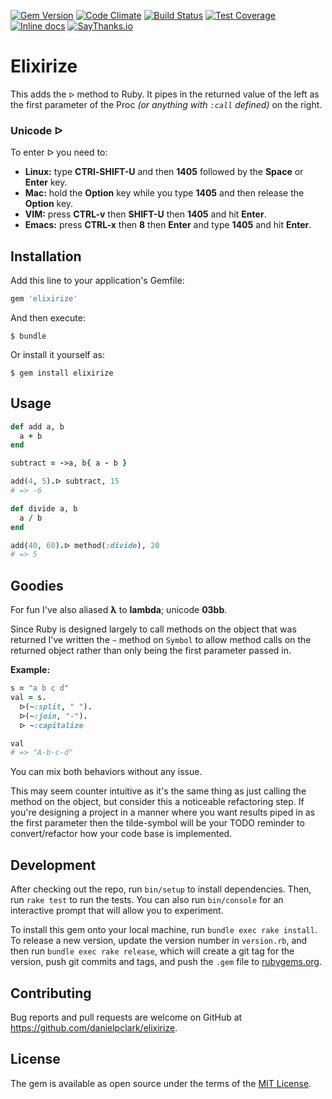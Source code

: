 [![Gem Version](https://badge.fury.io/rb/elixirize.svg)](http://badge.fury.io/rb/elixirize)
[![Code Climate](https://codeclimate.com/github/danielpclark/elixirize/badges/gpa.svg)](https://codeclimate.com/github/danielpclark/elixirize)
[![Build Status](https://travis-ci.org/danielpclark/elixirize.svg)](https://travis-ci.org/danielpclark/elixirize)
[![Test Coverage](https://codeclimate.com/github/danielpclark/elixirize/badges/coverage.svg)](https://codeclimate.com/github/danielpclark/elixirize)
[![Inline docs](http://inch-ci.org/github/danielpclark/elixirize.svg?branch=master)](http://inch-ci.org/github/danielpclark/elixirize)
[![SayThanks.io](https://img.shields.io/badge/SayThanks.io-%E2%98%BC-1EAEDB.svg)](https://saythanks.io/to/danielpclark)

# Elixirize

This adds the `ᐅ` method to Ruby.  It pipes in the returned value of the left as the first parameter of the
Proc _(or anything with `:call` defined)_ on the right.

### Unicode ᐅ

To enter ᐅ you need to:

* **Linux:** type **CTRl-SHIFT-U** and then **1405** followed by the **Space** or **Enter** key.
* **Mac:**  hold the **Option** key while you type **1405** and then release the **Option** key.
* **VIM:** press **CTRL-v** then **SHIFT-U** then **1405** and hit **Enter**.
* **Emacs:** press **CTRL-x** then **8** then **Enter** and type **1405** and hit **Enter**.

## Installation

Add this line to your application's Gemfile:

```ruby
gem 'elixirize'
```

And then execute:

    $ bundle

Or install it yourself as:

    $ gem install elixirize

## Usage

```ruby
def add a, b
  a + b
end

subtract = ->a, b{ a - b }

add(4, 5).ᐅ subtract, 15
# => -6

def divide a, b
  a / b
end

add(40, 60).ᐅ method(:divide), 20
# => 5
```

## Goodies

For fun I've also aliased **λ** to **lambda**; unicode **03bb**.

Since Ruby is designed largely to call methods on the object that was returned
I've written the `~` method on `Symbol` to allow method calls on the returned
object rather than only being the first parameter passed in.

**Example:**

```ruby
s = "a b c d"
val = s.
  ᐅ(~:split, " ").
  ᐅ(~:join, "-").
  ᐅ ~:capitalize

val
# => "A-b-c-d"
```

You can mix both behaviors without any issue.

This may seem counter intuitive as it's the same thing as just calling the method
on the object, but consider this a noticeable refactoring step.  If you're designing
a project in a manner where you want results piped in as the first parameter then
the tilde-symbol will be your TODO reminder to convert/refactor how your code base is
implemented.

## Development

After checking out the repo, run `bin/setup` to install dependencies. Then, run `rake test` to run the tests. You can also run `bin/console` for an interactive prompt that will allow you to experiment.

To install this gem onto your local machine, run `bundle exec rake install`. To release a new version, update the version number in `version.rb`, and then run `bundle exec rake release`, which will create a git tag for the version, push git commits and tags, and push the `.gem` file to [rubygems.org](https://rubygems.org).

## Contributing

Bug reports and pull requests are welcome on GitHub at https://github.com/danielpclark/elixirize.


## License

The gem is available as open source under the terms of the [MIT License](http://opensource.org/licenses/MIT).


